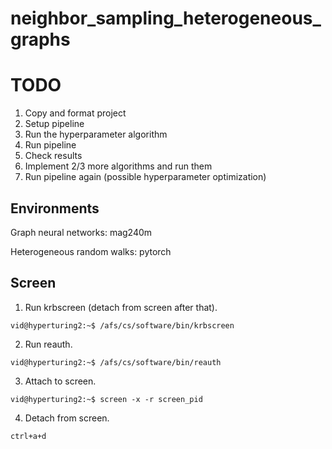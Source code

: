 # neighbor_sampling_heterogeneous_graphs

# TODO

1. Copy and format project
1. Setup pipeline
1. Run the hyperparameter algorithm
1. Run pipeline
1. Check results
1. Implement 2/3 more algorithms and run them
1. Run pipeline again (possible hyperparameter optimization)

## Environments

Graph neural networks: mag240m

Heterogeneous random walks: pytorch

## Screen
1. Run krbscreen (detach from screen after that).

`vid@hyperturing2:~$ /afs/cs/software/bin/krbscreen`

2. Run reauth.

`vid@hyperturing2:~$ /afs/cs/software/bin/reauth`

3. Attach to screen.

`vid@hyperturing2:~$ screen -x -r screen_pid`

4. Detach from screen.

`ctrl+a+d`